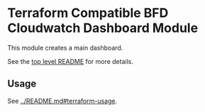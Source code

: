 # Terraform Compatible BFD Cloudwatch Dashboard Module

This module creates a main dashboard.

See the [top level README](../README.md) for more details.

## Usage

See [../README.md#terraform-usage](../README.md#terraform-usage).
